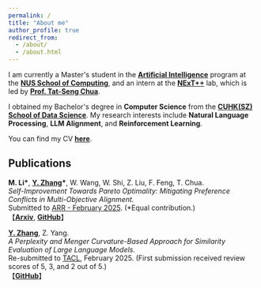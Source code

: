 ```yaml
---
permalink: /
title: "About me"
author_profile: true
redirect_from: 
  - /about/
  - /about.html
---
```

I am currently a Master's student in the [**Artificial Intelligence**](https://www.comp.nus.edu.sg/programmes/pg/mcomp-ai/) program at the [**NUS School of Computing**](https://www.comp.nus.edu.sg/), and an intern at the [**NExT++**](https://www.nextcenter.org/) lab, which is led by [**Prof. Tat-Seng Chua**](https://www.chuatatseng.com/).  

I obtained my Bachelor's degree in **Computer Science** from the [**CUHK(SZ) School of Data Science**](https://sds.cuhk.edu.cn/en). My research interests include **Natural Language Processing**, **LLM Alignment**, and **Reinforcement Learning**.  

You can find my CV [**here**]().  

Publications 
---
**M. Li\***, **<u>Y. Zhang</u>\***, W. Wang, W. Shi, Z. Liu, F. Feng, T. Chua.  
*Self-Improvement Towards Pareto Optimality: Mitigating Preference Conflicts in Multi-Objective Alignment.*  
Submitted to [ARR - February 2025](https://openreview.net/group?id=aclweb.org/ACL/ARR/2025/February). (*Equal contribution.)  
【[**Arxiv**](https://arxiv.org/pdf/2502.14354), [**GitHub**](https://github.com/zyttt-coder/SIPO)】

**<u>Y. Zhang</u>**, Z. Yang.  
*A Perplexity and Menger Curvature-Based Approach for Similarity Evaluation of Large Language Models.*  
Re-submitted to [TACL](https://transacl.org/), February 2025. (First submission received review scores of 5, 3, and 2 out of 5.)  
【[**GitHub**](https://github.com/zyttt-coder/LLM_similarity)】




